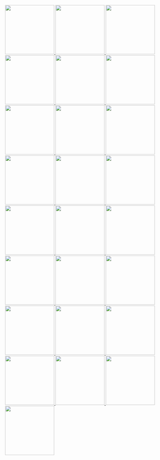 <!-- AOC TILES BEGIN -->
<a href="2022/01_Calorie_Counting/2.ts">
  <img src="../assets/Media/2022/01.png" width="161px">
</a>
<a href="2022/02_Rock_Paper_Scissors/2.ts">
  <img src="../assets/Media/2022/02.png" width="161px">
</a>
<a href="2022/03_Rucksack_Reorganization/2.ts">
  <img src="../assets/Media/2022/03.png" width="161px">
</a>
<a href="2022/04_Camp_Cleanup/2.ts">
  <img src="../assets/Media/2022/04.png" width="161px">
</a>
<a href="2022/05_Supply_Stacks/2.ts">
  <img src="../assets/Media/2022/05.png" width="161px">
</a>
<a href="2022/06_Tuning_Trouble/2.ts">
  <img src="../assets/Media/2022/06.png" width="161px">
</a>
<a href="2022/07_No_Space_Left_On_Device/2.ts">
  <img src="../assets/Media/2022/07.png" width="161px">
</a>
<a href="2022/08_Treetop_Tree_House/2.ts">
  <img src="../assets/Media/2022/08.png" width="161px">
</a>
<a href="2022/09_Rope_Bridge/2.ts">
  <img src="../assets/Media/2022/09.png" width="161px">
</a>
<a href="2022/10_Cathode-Ray_Tube/2.ts">
  <img src="../assets/Media/2022/10.png" width="161px">
</a>
<a href="2022/11_Monkey_in_the_Middle/2.ts">
  <img src="../assets/Media/2022/11.png" width="161px">
</a>
<a href="2022/12_Hill_Climbing_Algorithm/2.ts">
  <img src="../assets/Media/2022/12.png" width="161px">
</a>
<a href="2022/13_Distress_Signal/2.ts">
  <img src="../assets/Media/2022/13.png" width="161px">
</a>
<a href="2022/14_Regolith_Reservoir/2.ts">
  <img src="../assets/Media/2022/14.png" width="161px">
</a>
<a href="2022/15_Beacon_Exclusion_Zone/2.ts">
  <img src="../assets/Media/2022/15.png" width="161px">
</a>
<a href="2022/16_Proboscidea_Volcanium/2.ts">
  <img src="../assets/Media/2022/16.png" width="161px">
</a>
<a href="2022/17_Pyroclastic_Flow/2.ts">
  <img src="../assets/Media/2022/17.png" width="161px">
</a>
<a href="2022/18_Boiling_Boulders/2.ts">
  <img src="../assets/Media/2022/18.png" width="161px">
</a>
<a href="2022/19_Not_Enough_Minerals/2.ts">
  <img src="../assets/Media/2022/19.png" width="161px">
</a>
<a href="2022/20_Grove_Positioning_System/2.ts">
  <img src="../assets/Media/2022/20.png" width="161px">
</a>
<a href="https://adventofcode.com/2022">
  <img src="../assets/Media/2022/21.png" width="161px">
</a>
<a href="https://adventofcode.com/2022">
  <img src="../assets/Media/2022/22.png" width="161px">
</a>
<a href="https://adventofcode.com/2022">
  <img src="../assets/Media/2022/23.png" width="161px">
</a>
<a href="https://adventofcode.com/2022">
  <img src="../assets/Media/2022/24.png" width="161px">
</a>
<a href="https://adventofcode.com/2022">
  <img src="../assets/Media/2022/25.png" width="161px">
</a>
<!-- AOC TILES END -->